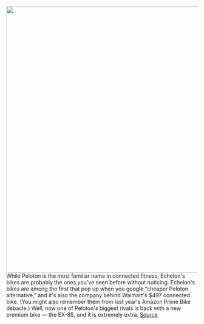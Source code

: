 <img src='https://cdn.vox-cdn.com/thumbor/EnPiY0ib3XGMXO_KY5nrFQf76yk=/0x0:3676x2879/1200x800/filters:focal(1528x1128:2116x1716)/cdn.vox-cdn.com/uploads/chorus_image/image/70283672/Echelon_ex_8s_product_1.0.jpg' width='700px' /><br/>
While Peloton is the most familiar name in connected fitness, Echelon's bikes are probably the ones you've seen before without noticing. Echelon's bikes are among the first that pop up when you google “cheaper Peloton alternative,” and it's also the company behind Walmart's $497 connected bike. (You might also remember them from last year's Amazon Prime Bike debacle.) Well, now one of Peloton's biggest rivals is back with a new premium bike — the EX-8S, and it is extremely extra.
<a href='https://www.theverge.com/2021/12/16/22840197/echelon-ex-8s-bike-peloton-curved-touchscreen-led'> Source <a/>